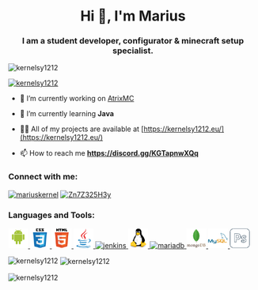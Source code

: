 <h1 align="center">Hi 👋, I'm Marius</h1>
<h3 align="center">I am a student developer, configurator & minecraft setup specialist.</h3>

<p align="left"> <img src="https://komarev.com/ghpvc/?username=kernelsy1212&label=Profile%20views&color=0e75b6&style=flat" alt="kernelsy1212" /> </p>

<p align="left"> <a href="https://github.com/ryo-ma/github-profile-trophy"><img src="https://github-profile-trophy.vercel.app/?username=kernelsy1212" alt="kernelsy1212" /></a> </p>

- 🔭 I’m currently working on [AtrixMC](atrixmc.eu)

- 🌱 I’m currently learning **Java**

- 👨‍💻 All of my projects are available at [https://kernelsy1212.eu/](https://kernelsy1212.eu/)

- 📫 How to reach me **https://discord.gg/KGTapnwXQq**

<h3 align="left">Connect with me:</h3>
<p align="left">
<a href="https://www.youtube.com/c/mariuskernel" target="blank"><img align="center" src="https://raw.githubusercontent.com/rahuldkjain/github-profile-readme-generator/master/src/images/icons/Social/youtube.svg" alt="mariuskernel" height="30" width="40" /></a>
<a href="https://discord.gg/Zn7Z325H3y" target="blank"><img align="center" src="https://raw.githubusercontent.com/rahuldkjain/github-profile-readme-generator/master/src/images/icons/Social/discord.svg" alt="Zn7Z325H3y" height="30" width="40" /></a>
</p>

<h3 align="left">Languages and Tools:</h3>
<p align="left"> <a href="https://developer.android.com" target="_blank" rel="noreferrer"> <img src="https://raw.githubusercontent.com/devicons/devicon/master/icons/android/android-original-wordmark.svg" alt="android" width="40" height="40"/> </a> <a href="https://www.w3schools.com/css/" target="_blank" rel="noreferrer"> <img src="https://raw.githubusercontent.com/devicons/devicon/master/icons/css3/css3-original-wordmark.svg" alt="css3" width="40" height="40"/> </a> <a href="https://www.w3.org/html/" target="_blank" rel="noreferrer"> <img src="https://raw.githubusercontent.com/devicons/devicon/master/icons/html5/html5-original-wordmark.svg" alt="html5" width="40" height="40"/> </a> <a href="https://www.java.com" target="_blank" rel="noreferrer"> <img src="https://raw.githubusercontent.com/devicons/devicon/master/icons/java/java-original.svg" alt="java" width="40" height="40"/> </a> <a href="https://www.jenkins.io" target="_blank" rel="noreferrer"> <img src="https://www.vectorlogo.zone/logos/jenkins/jenkins-icon.svg" alt="jenkins" width="40" height="40"/> </a> <a href="https://www.linux.org/" target="_blank" rel="noreferrer"> <img src="https://raw.githubusercontent.com/devicons/devicon/master/icons/linux/linux-original.svg" alt="linux" width="40" height="40"/> </a> <a href="https://mariadb.org/" target="_blank" rel="noreferrer"> <img src="https://www.vectorlogo.zone/logos/mariadb/mariadb-icon.svg" alt="mariadb" width="40" height="40"/> </a> <a href="https://www.mongodb.com/" target="_blank" rel="noreferrer"> <img src="https://raw.githubusercontent.com/devicons/devicon/master/icons/mongodb/mongodb-original-wordmark.svg" alt="mongodb" width="40" height="40"/> </a> <a href="https://www.mysql.com/" target="_blank" rel="noreferrer"> <img src="https://raw.githubusercontent.com/devicons/devicon/master/icons/mysql/mysql-original-wordmark.svg" alt="mysql" width="40" height="40"/> </a> <a href="https://www.photoshop.com/en" target="_blank" rel="noreferrer"> <img src="https://raw.githubusercontent.com/devicons/devicon/master/icons/photoshop/photoshop-line.svg" alt="photoshop" width="40" height="40"/> </a> </p>

<p><img align="left" src="https://github-readme-stats.vercel.app/api/top-langs?username=kernelsy1212&show_icons=true&locale=en&layout=compact" alt="kernelsy1212" /></p>

<p>&nbsp;<img align="center" src="https://github-readme-stats.vercel.app/api?username=kernelsy1212&show_icons=true&locale=en" alt="kernelsy1212" /></p>

<p><img align="center" src="https://github-readme-streak-stats.herokuapp.com/?user=kernelsy1212&" alt="kernelsy1212" /></p>
